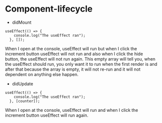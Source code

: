 # Component-lifecycle

- didMount

```
useEffect(() => {
    console.log("The useEffect ran");
  }, []);
```

When I open at the console, useEffect will run but when I click the increment button useEffect will not run and also when I click the hide button, the useEffect will not run again. This empty array will tell you, when the useEffect should run, you only want it to run when the first render is and after that because the array is empty, it will not re-run and it will not dependent on anything else happen.

- didUpdate

```
useEffect(() => {
    console.log("The useEffect ran");
  }, [counter]);
```

When I open at the console, useEffect will run and when I click the increment button useEffect will run again.
